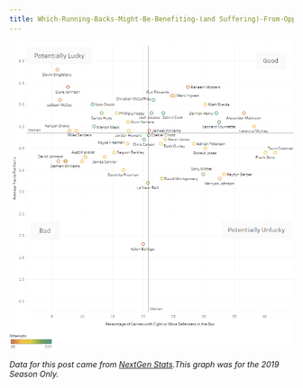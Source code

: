 ```yaml
---
title: Which-Running-Backs-Might-Be-Benefiting-(and Suffering)-From-Opponent-Play-Calling
---
```


![Running Backs](/img/RunningBacks/RunningBacks.png "Running Backs")

_Data for this post came from [NextGen Stats](https://nextgenstats.nfl.com/stats/rushing).This graph was for the 2019 Season Only._
